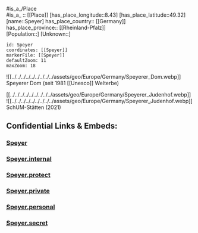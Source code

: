 ﻿---
location: [49.32,8.43] 
mapzoom: [7,12] 
mapmarker: city 
type: City
tags:
- geo/City


SpocWebEntityId: 34411
isDeleted: false
confidential: public

---


#is_a_/Place  
#is_a_ :: [[Place]] 
[has_place_longitude::8.43] 
[has_place_latitude::49.32] 
[name::Speyer] 
has_place_country:: [[Germany]]  
has_place_province:: [[Rheinland-Pfalz]]  
[Population::] 
[Unknown::] 


```leaflet
id: Speyer
coordinates: [[Speyer]] 
markerFile: [[Speyer]] 
defaultZoom: 11 
maxZoom: 18
```


![[../../../../../../../../../assets/geo/Europe/Germany/Speyerer_Dom.webp]]
Speyerer Dom (seit 1981 [[Unesco]] Welterbe) 

[[../../../../../../../../../assets/geo/Europe/Germany/Speyerer_Judenhof.webp]] 
![[../../../../../../../../../assets/geo/Europe/Germany/Speyerer_Judenhof.webp]] 
SchUM-Stätten (2021) 

## Confidential Links & Embeds: 

### [Speyer](/_public/Earth/Continent/Europe/Europe~Central/Germany/Germany~West/Rheinland-Pfalz/counties~RP/Speyer.md) 

### [Speyer.internal](/_internal/Earth/Continent/Europe/Europe~Central/Germany/Germany~West/Rheinland-Pfalz/counties~RP/Speyer.internal.md) 

### [Speyer.protect](/_protect/Earth/Continent/Europe/Europe~Central/Germany/Germany~West/Rheinland-Pfalz/counties~RP/Speyer.protect.md) 

### [Speyer.private](/_private/Earth/Continent/Europe/Europe~Central/Germany/Germany~West/Rheinland-Pfalz/counties~RP/Speyer.private.md) 

### [Speyer.personal](/_personal/Earth/Continent/Europe/Europe~Central/Germany/Germany~West/Rheinland-Pfalz/counties~RP/Speyer.personal.md) 

### [Speyer.secret](/_secret/Earth/Continent/Europe/Europe~Central/Germany/Germany~West/Rheinland-Pfalz/counties~RP/Speyer.secret.md) 
